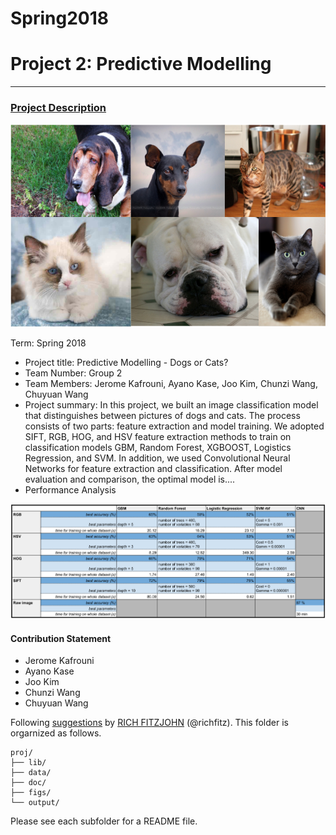 # Spring2018


# Project 2: Predictive Modelling

----


### [Project Description](doc/)

![](figs/dogscats_descrp.png)

Term: Spring 2018

+ Project title: Predictive Modelling - Dogs or Cats?
+ Team Number: Group 2
+ Team Members: Jerome Kafrouni, Ayano Kase, Joo Kim, Chunzi Wang, Chuyuan Wang
+ Project summary: In this project, we built an image classification model that distinguishes between pictures of dogs and cats. The process consists of two parts: feature extraction and model training. We adopted SIFT, RGB, HOG, and HSV feature extraction methods to train on classification models GBM, Random Forest, XGBOOST, Logistics Regression, and SVM. In addition, we used Convolutional Neural Networks for feature extraction and classification. After model evaluation and comparison, the optimal model is....
+ Performance Analysis

![](figs/performance_results.png)

#### Contribution Statement

+ Jerome Kafrouni
+ Ayano Kase
+ Joo Kim
+ Chunzi Wang
+ Chuyuan Wang


Following [suggestions](http://nicercode.github.io/blog/2013-04-05-projects/) by [RICH FITZJOHN](http://nicercode.github.io/about/#Team) (@richfitz). This folder is orgarnized as follows.

```
proj/
├── lib/
├── data/
├── doc/
├── figs/
└── output/
```

Please see each subfolder for a README file.
